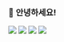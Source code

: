 ### 👋 **안녕하세요!**


<a href="https://jupiterwind.tistory.com/" target="_blank">
  <img src="https://img.shields.io/badge/BLOG-black?style=flat-square&logo=Android Studio&logoColor=3DDC84"></a>
<a href="https://jupiterwind.tistory.com/" target="_blank">
  <img src="https://img.shields.io/badge/BLOG-FFDD00?style=flat-square&logo=Buy Me A Coffee&logoColor=white"></a>

<img src="https://img.shields.io/badge/JAVASCRIPT-F7DF1E?style=for-the-badge&logo=JavaScript&logoColor=black">
<img src="https://img.shields.io/badge/JAVASCRIPT-F7DF1E?style=flat-square&logo=JavaScript&logoColor=black">


<!--
**JupiterWind/JupiterWind** is a ✨ _special_ ✨ repository because its `README.md` (this file) appears on your GitHub profile.

Here are some ideas to get you started:

- 🔭 I’m currently working on ...
- 🌱 I’m currently learning ...
- 👯 I’m looking to collaborate on ...
- 🤔 I’m looking for help with ...
- 💬 Ask me about ...
- 📫 How to reach me: ...
- 😄 Pronouns: ...
- ⚡ Fun fact: ...
-->
